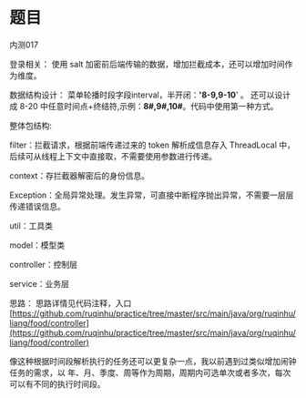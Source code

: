 # 题目

内测017

登录相关：
使用 salt 加密前后端传输的数据，增加拦截成本，还可以增加时间作为维度。

数据结构设计：
菜单轮播时段字段interval，半开闭：**'8-9,9-10**' 。
还可以设计成 8-20 中任意时间点+终结符,示例：**8#,9#,10#**。代码中使用第一种方式。

整体包结构:

filter：拦截请求，根据前端传递过来的 token 解析成信息存入 ThreadLocal 中，后续可从线程上下文中直接取，不需要使用参数进行传递。

context：存拦截器解密后的身份信息。

Exception：全局异常处理。发生异常，可直接中断程序抛出异常，不需要一层层传递错误信息。

util：工具类

model：模型类

controller：控制层

service：业务层

思路：
思路详情见代码注释，入口 [https://github.com/ruqinhu/practice/tree/master/src/main/java/org/ruqinhu/liang/food/controller](https://github.com/ruqinhu/practice/tree/master/src/main/java/org/ruqinhu/liang/food/controller)

像这种根据时间段解析执行的任务还可以更复杂一点，我以前遇到过类似增加闹钟任务的需求，以 年、月、季度、周等作为周期，周期内可选单次或者多次，每次可以有不同的执行时间段。
